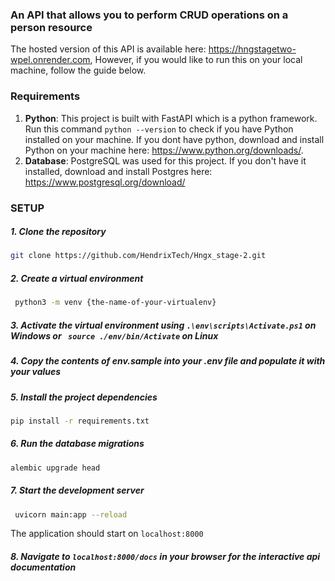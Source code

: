 ### An API that allows you to perform CRUD operations on a person resource
 The hosted version of this API is available here: https://hngstagetwo-wpel.onrender.com, However, if you would like to run this on your local machine, follow the guide below.
 ### Requirements
 1. **Python**: This project is built with FastAPI which is a python framework. Run this command `python --version` to check if you have Python installed on your machine. If you dont have python, download and install Python on your machine here: https://www.python.org/downloads/. 
 2. **Database**: PostgreSQL was used for this project. If you don't have it installed, download and install Postgres here: https://www.postgresql.org/download/
 ### SETUP
 ##### 1. Clone the repository
 ```bash
 git clone https://github.com/HendrixTech/Hngx_stage-2.git
  ```
 ##### 2. Create a virtual environment 
 ```bash
  python3 -m venv {the-name-of-your-virtualenv}
  ```
 ##### 3. Activate the virtual environment using `.\env\scripts\Activate.ps1` on Windows or ` source ./env/bin/Activate` on Linux
 ##### 4. Copy the contents of env.sample into your .env file and populate it with your values
 ##### 5. Install the project dependencies
 ``` bash
 pip install -r requirements.txt
 ```  
 ##### 6. Run the database migrations 
 ```bash
 alembic upgrade head
 ```
 ##### 7. Start the development server
 ```bash
  uvicorn main:app --reload
 ```
  The application should start on `localhost:8000`
 ##### 8. Navigate to `localhost:8000/docs` in your browser for the interactive api documentation









